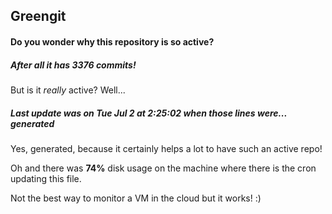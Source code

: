 ## Greengit

#### Do you wonder why this repository is so active?

##### After all it has 3376 commits!

But is it *really* active? Well...

##### Last update was on Tue Jul 2 at 2:25:02 when those lines were... generated

Yes, generated, because it certainly helps a lot to have such an active repo!

Oh and there was **74%** disk usage on the machine
where there is the cron updating this file.

Not the best way to monitor a VM in the cloud but it works! :)
